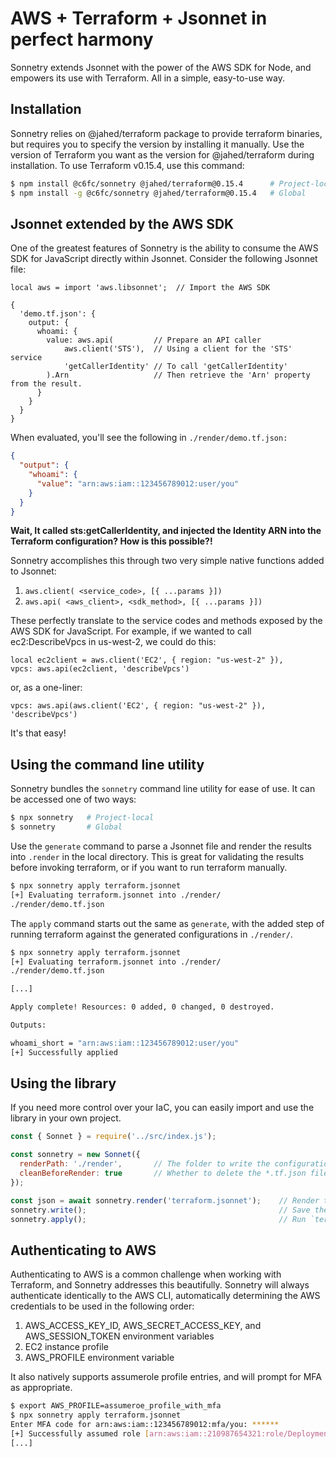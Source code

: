 # AWS + Terraform + Jsonnet in perfect harmony

Sonnetry extends Jsonnet with the power of the AWS SDK for Node, and empowers its use with Terraform. All in a simple, easy-to-use way.

## Installation

Sonnetry relies on @jahed/terraform package to provide terraform binaries, but requires you to specify the version by installing it manually. Use the version of Terraform you want as the version for @jahed/terraform during installation. To use Terraform v0.15.4, use this command:

```sh
$ npm install @c6fc/sonnetry @jahed/terraform@0.15.4      # Project-local
$ npm install -g @c6fc/sonnetry @jahed/terraform@0.15.4   # Global
```

## Jsonnet extended by the AWS SDK

One of the greatest features of Sonnetry is the ability to consume the AWS SDK for JavaScript directly within Jsonnet. Consider the following Jsonnet file:

```jsonnet
local aws = import 'aws.libsonnet';  // Import the AWS SDK

{
  'demo.tf.json': {
    output: {
      whoami: {
        value: aws.api(			// Prepare an API caller
            aws.client('STS'),	// Using a client for the 'STS' service
            'getCallerIdentity' // To call 'getCallerIdentity'
        ).Arn					// Then retrieve the 'Arn' property from the result.
      }
    }
  }
}
```

When evaluated, you'll see the following in `./render/demo.tf.json:`

```json
{
  "output": {
    "whoami": {
      "value": "arn:aws:iam::123456789012:user/you"
    }
  }
}
````

**Wait, It called sts:getCallerIdentity, and injected the Identity ARN into the Terraform configuration? How is this possible?!**

Sonnetry accomplishes this through two very simple native functions added to Jsonnet:
1. `aws.client( <service_code>, [{ ...params }])`
2. `aws.api( <aws_client>, <sdk_method>, [{ ...params }])`

These perfectly translate to the service codes and methods exposed by the AWS SDK for JavaScript. For example, if we wanted to call ec2:DescribeVpcs in us-west-2, we could do this:

```jsonnet
local ec2client = aws.client('EC2', { region: "us-west-2" }),
vpcs: aws.api(ec2client, 'describeVpcs')
```

or, as a one-liner:

```jsonnet
vpcs: aws.api(aws.client('EC2', { region: "us-west-2" }), 'describeVpcs')
```

It's that easy!


## Using the command line utility

Sonnetry bundles the `sonnetry` command line utility for ease of use. It can be accessed one of two ways:

```sh
$ npx sonnetry   # Project-local
$ sonnetry       # Global
```

Use the `generate` command to parse a Jsonnet file and render the results into `.render` in the local directory. This is great for validating the results before invoking terraform, or if you want to run terraform manually.

```sh
$ npx sonnetry apply terraform.jsonnet
[+] Evaluating terraform.jsonnet into ./render/
./render/demo.tf.json
```

The `apply` command starts out the same as `generate`, with the added step of running terraform against the generated configurations in `./render/`.

```sh
$ npx sonnetry apply terraform.jsonnet
[+] Evaluating terraform.jsonnet into ./render/
./render/demo.tf.json

[...]

Apply complete! Resources: 0 added, 0 changed, 0 destroyed.

Outputs:

whoami_short = "arn:aws:iam::123456789012:user/you"
[+] Successfully applied
```

## Using the library

If you need more control over your IaC, you can easily import and use the library in your own project.

```javascript
const { Sonnet } = require('../src/index.js');

const sonnetry = new Sonnet({
  renderPath: './render',		// The folder to write the configurations into
  cleanBeforeRender: true		// Whether to delete the *.tf.json files from the renderPath before rendering
});

const json = await sonnetry.render('terraform.jsonnet');	// Render the Jsonnet file, returning a raw object.
sonnetry.write();											// Save the most recent render to the renderPath.
sonnetry.apply();											// Run `terraform apply` on the rendered files.
````

## Authenticating to AWS

Authenticating to AWS is a common challenge when working with Terraform, and Sonnetry addresses this beautifully. Sonnetry will always authenticate identically to the AWS CLI, automatically determining the AWS credentials to be used in the following order:
1. AWS_ACCESS_KEY_ID, AWS_SECRET_ACCESS_KEY, and AWS_SESSION_TOKEN environment variables
2. EC2 instance profile
3. AWS_PROFILE environment variable

It also natively supports assumerole profile entries, and will prompt for MFA as appropriate.

```sh
$ export AWS_PROFILE=assumeroe_profile_with_mfa
$ npx sonnetry apply terraform.jsonnet
Enter MFA code for arn:aws:iam::123456789012:mfa/you: ******
[+] Successfully assumed role [arn:aws:iam::210987654321:role/Deployment]
[...]
```